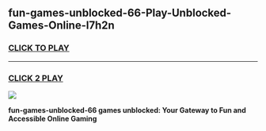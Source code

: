
## fun-games-unblocked-66-Play-Unblocked-Games-Online-l7h2n
<h3>
<a href="https://premium76.site?title=fun-games-unblocked-66&ref=24A">CLICK TO PLAY</a></h3>
<hr>

<h3>
<a href="https://premium76.site?title=fun-games-unblocked-66&ref=24A">CLICK 2 PLAY</a>
  
</h3>

<a href="https://premium76.site?title=fun-games-unblocked-66&ref=24A"><img src="https://clearcache.store/games.png"></a>


**fun-games-unblocked-66 games unblocked: Your Gateway to Fun and Accessible Online Gaming**
